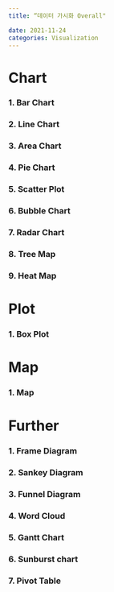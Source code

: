 ```yaml
---
title: “데이터 가시화 Overall"

date: 2021-11-24
categories: Visualization
---
```


# Chart

### 1. Bar Chart

### 2. Line Chart

### 3. Area Chart

### 4. Pie Chart

### 5. Scatter Plot

### 6. Bubble Chart 

### 7. Radar Chart

### 8. Tree Map

### 9. Heat Map



# Plot

### 1. Box Plot


# Map

### 1. Map


# Further

### 1. Frame Diagram

### 2. Sankey Diagram

### 3. Funnel Diagram

### 4. Word Cloud

### 5. Gantt Chart

### 6. Sunburst chart

### 7. Pivot Table










